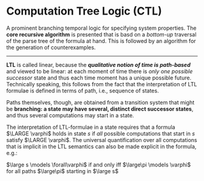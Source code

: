 # Computation Tree Logic (CTL)

A prominent branching temporal logic for specifying system properties. The **core recursive algorithm** is presented that is basd on a *bottom-up* traversal of the parse tree of the formula at hand. This is followed by an algorithm for the generation of counterexamples. 


---
**LTL** is called linear, because the ***qualitative notion of time is path-based*** and viewed to be linear: at each moment of time there is *only one possible successor* state and thus each time moment has a unique possible future. Technically speaking, this follows from the fact that the interpretation of LTL formulae is defined in terms of path, i.e., sequence of states.

Paths themselves, though, are obtained from a transition system that might be **branching: a state may have several, distinct direct successor states**, and thus several computations may start in a state.  

The interpretation of LTL-formulae in a state requires that a formula $\LARGE \varphi$ holds in state *s* if *all* possible computations that start in *s* satisfy $\LARGE \varphi$. The universal quantification over all computations that is implicit in the LTL semantics can also be made explicit in the formula, e.g.:

$\large s \models \forall\varphi$ if and only iff $\large\pi  \models \varphi$ for all paths $\large\pi$ starting in $\large s$    